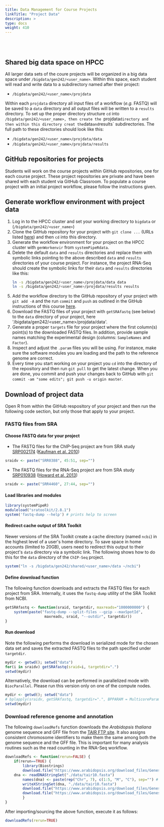 ```yaml
---
title: Data Management for Course Projects
linkTitle: "Project Data"
description: >
type: docs
weight: 410
---
```


<br></br>


## Shared big data space on HPCC

All larger data sets of the coure projects will be organized in a big data space under
`/bigdata/gen242/<user_name>`. Within this space, each student will read and write data to a 
subdirectory named after their project:

+ `/bigdata/gen242/<user_name>/projdata`

Within each `projdata` directory all input files of a workflow (_e.g._ FASTQ) will be saved to 
a `data` directory and all output files will be written to a `results` directory. To set up the proper
directory structure `cd` into `/bigdata/gen242/<user_name>, then create the `projdata` directory
and then within this directory creat the `data` and `results` subdirectories. The full path to these 
directories should look like this:

+ `/bigdata/gen242/<user_name>/projdata/data`
+ `/bigdata/gen242/<user_name>/projdata/results`

## GitHub repositories for projects

Students will work on the course projects within GitHub repositories, one for each course project.
These project repositories are private and have been shared with each student via GitHub Classroom.
To populate a course project with an initial project workflow, please follow the instructions
given.

## Generate workflow environment with project data

1. Log in to the HPCC cluster and set your working directory to `bigdata` or (`/bigdata/gen242/<user_name>`)
2. Clone the GitHub repository for your project with `git clone ...` (URLs listed [here](https://bit.ly/3n07XFB)) and then `cd` into this directory.
2. Generate the workflow environment for your project on the HPCC cluster with `genWorkenvir` from `systemPipeRdata`. 
3. Delete the default `data` and `results` directories and replace them with symbolic links pointing to the above described `data` and `results` directories 
of your course project. For instance, the project RNA-Seq should create the symbolic links for their `data` and `results` directories like this:
   ```sh 
   ln -s /bigdata/gen242/<user_name>/projdata/data data
   ln -s /bigdata/gen242/<user_name>/projdata/results results
   ```
4. Add the workflow directory to the GitHub repository of your project with `git add -A` and the run `commit` and `push` as outlined in the GitHub instructions of this course [here](https://girke.bioinformatics.ucr.edu/GEN242/tutorials/github/github/#github-basics-from-command-line). 
5. Download the FASTQ files of your project with `getSRAfastq` (see below) to the `data` directory of your project, here '/bigdata/gen242/<user_name>/projdata/data'. 
6. Generate a proper `targets` file for your project where the first column(s) point(s) to the downloaded FASTQ files. In addition, provide sample names matching the experimental design (columns: `SampleNames` and `Factor`).
7. Inspect and adjust the `.param` files you will be using. For instance, make sure the software modules you are loading and the path to the reference genome are correct. 
8. Every time you start working on your project you `cd` into the directory of the repository and then run `git pull` to get the latest change. When you are done, you commit and push your changes back to GitHub with `git commit -am "some edits"; git push -u origin master`.

## Download of project data

Open R from within the GitHub respository of your project and then run the following code section, but only those that apply to your project.

### FASTQ files from SRA

#### Choose FASTQ data for your project

+ The FASTQ files for the ChIP-Seq project are from SRA study [SRP002174](http://www.ncbi.nlm.nih.gov/sra?term=SRP002174) ([Kaufman et al. 2010](http://www.ncbi.nlm.nih.gov/pubmed/20360106))
```r
sraidv <- paste("SRR0388", 45:51, sep="") 
```

+ The FASTQ files for the RNA-Seq project are from SRA study [SRP010938](http://www.ncbi.nlm.nih.gov/sra?term=SRP010938) ([Howard et al. 2013](http://www.ncbi.nlm.nih.gov/pubmed/24098335))
```r
sraidv <- paste("SRR4460", 27:44, sep="")
```

#### Load libraries and modules

```r
library(systemPipeR)
moduleload("sratoolkit/2.8.1")
system('fastq-dump --help') # prints help to screen
```

#### Redirect cache output of SRA Toolkit 

Newer versions of the SRA Toolkit create a cache directory (named `ncbi`) in the highest level of a user's home directory. 
To save space in home accounts (limited to 20GB), users need to redirect this output to their project's
`data` directory via a symbolic link. The following shows how to do this for the `data` directory
of the `ChIP-Seq` project.

```r
system("ln -s /bigdata/gen242/shared/<user_name>/data ~/ncbi")
```

#### Define download function
The following function downloads and extracts the FASTQ files for each project from SRA.
Internally, it uses the `fastq-dump` utility of the SRA Toolkit from NCBI.

```r
getSRAfastq <- function(sraid, targetdir, maxreads="1000000000") {
    system(paste("fastq-dump --split-files --gzip --maxSpotId", 
                  maxreads, sraid, "--outdir", targetdir))
}
```

#### Run download

Note the following performs the download in serialized mode for the chosen data set and saves the extracted FASTQ files to 
the path specified under `targetdir`.
```r
mydir <- getwd(); setwd("data")
for(i in sraidv) getSRAfastq(sraid=i, targetdir=".")
setwd(mydir)
```

Alternatively, the download can be performed in parallelized mode with `BiocParallel`. Please run this version only on one of the compute nodes.
```r
mydir <- getwd(); setwd("data")
# bplapply(sraidv, getSRAfastq, targetdir=".", BPPARAM = MulticoreParam(workers=4))
setwd(mydir)
```

### Download reference genome and annotation

The following `downloadRefs` function downloads the _Arabidopsis thaliana_ genome sequence and GFF file from the [TAIR FTP site](ftp://ftp.arabidopsis.org/home/tair/Genes/TAIR10_genome_release/). 
It also assigns consistent chromosome identifiers to make them the same among both the genome sequence and the GFF file. This is
important for many analysis routines such as the read counting in the RNA-Seq workflow.  

```r
downloadRefs <- function(rerun=FALSE) {
    if(rerun==TRUE) {
        library(Biostrings)
        download.file("https://www.arabidopsis.org/download_files/Genes/TAIR10_genome_release/TAIR10_chromosome_files/TAIR10_chr_all.fas", "./data/tair10.fasta")
	dna <- readDNAStringSet("./data/tair10.fasta")
        names(dna) <- paste(rep("Chr", 7), c(1:5, "M", "C"), sep="") # Fixes chromomse ids
        writeXStringSet(dna, "./data/tair10.fasta")
        download.file("https://www.arabidopsis.org/download_files/Genes/TAIR10_genome_release/TAIR10_gff3/TAIR10_GFF3_genes.gff", "./data/tair10.gff")
        download.file("https://www.arabidopsis.org/download_files/Genes/TAIR10_genome_release/TAIR10_functional_descriptions", "./data/tair10_functional_descriptions")
        }
}
```

After importing/sourcing the above function, execute it as follows:
```r
downloadRefs(rerun=TRUE) 
```


